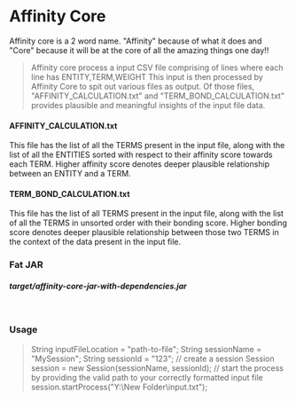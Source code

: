 # Affinity Core


Affinity core is a 2 word name. "Affinity" because of what it does and "Core" because it will be at the core of all the amazing things one day!! 

> Affinity core process a input CSV file comprising of lines where each line has 
> ENTITY,TERM,WEIGHT 
> This input is then processed by Affinity Core to spit out various files as output. Of those
> files, "AFFINITY_CALCULATION.txt" and "TERM_BOND_CALCULATION.txt" provides plausible and meaningful insights of the input file data. 
>




#### AFFINITY_CALCULATION.txt


This file has the list of all the TERMS present in the input file, along with the list of all the ENTITIES sorted with respect to their affinity score towards each TERM. Higher affinity score denotes deeper plausible relationship between an ENTITY and a TERM.



#### TERM_BOND_CALCULATION.txt


This file has the list of all TERMS present in the input file, along with the list of all the TERMS in unsorted order with their bonding score. Higher bonding score denotes deeper plausible relationship between those two TERMS in the context of the data present in the input file.



### Fat JAR
##### target/affinity-core-jar-with-dependencies.jar

`
`
### Usage
>
> String inputFileLocation = "path-to-file";
> String sessionName = "MySession";
> String sessionId = "123";
> // create a session
> Session session = new Session(sessionName, sessionId);
> // start the process by providing the valid path to your correctly formatted input file
> session.startProcess("Y:\\New Folder\\input.txt");


